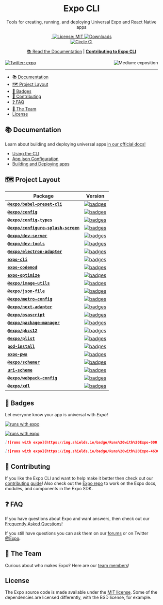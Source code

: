 <!-- Title -->
<h1 align="center">
Expo CLI
</h1>

<p align="center">Tools for creating, running, and deploying Universal Expo and React Native apps</p>

<p align="center">

  <a aria-label="Join our forums" href="https://forums.expo.io" target="_blank">
    <img alt="" src="https://img.shields.io/badge/Ask%20Questions%20-blue.svg?style=flat-square&logo=discourse&logoWidth=15&labelColor=000000&color=4630EB">
  </a>
  <a aria-label="Expo is free to use" href="https://github.com/expo/expo/blob/master/LICENSE" target="_blank">
    <img alt="License: MIT" src="https://img.shields.io/badge/License-MIT-success.svg?style=flat-square&color=33CC12" target="_blank" />
  </a>
<a aria-label="expo-cli downloads" href="http://www.npmtrends.com/expo-cli" target="_blank">
    <img alt="Downloads" src="https://img.shields.io/npm/dm/expo-cli.svg?style=flat-square&labelColor=gray&color=33CC12&label=Downloads" />
</a>
    <br>
    <a aria-label="Circle CI" href="https://circleci.com/gh/expo/expo-cli/tree/master">
    <img alt="Circle CI" src="https://flat.badgen.net/circleci/github/expo/expo-cli?label=Circle%20CI&labelColor=555555&icon=circleci">
  </a>

</p>

<p align="center">
  <a aria-label="expo documentation" href="https://docs.expo.io/workflow/expo-cli/">📚 Read the Documentation</a>
  |
  <a aria-label="contribute to expo cli" href="https://github.com/expo/expo-cli/blob/master/CONTRIBUTING.md"><b>Contributing to Expo CLI</b></a>
</p>

<p>
  <a aria-label="Follow @expo on Twitter" href="https://twitter.com/intent/follow?screen_name=expo" target="_blank">
    <img  alt="Twitter: expo" src="https://img.shields.io/twitter/follow/expo.svg?style=flat-square&label=Follow%20%40expo&logo=TWITTER&logoColor=FFFFFF&labelColor=00aced&logoWidth=15&color=lightgray" target="_blank" />
  </a>
  <a aria-label="Follow Expo on Medium" href="https://blog.expo.io">
    <img align="right" alt="Medium: exposition" src="https://img.shields.io/badge/Learn%20more%20on%20our%20blog-lightgray.svg?style=flat-square" target="_blank" />
  </a>
</p>

---

- [📚 Documentation](#-documentation)
- [🗺 Project Layout](#-project-layout)
- [🏅 Badges](#-badges)
- [👏 Contributing](#-contributing)
- [❓ FAQ](#-faq)
- [💙 The Team](#-the-team)
- [License](#license)

## 📚 Documentation

<p>Learn about building and deploying universal apps <a aria-label="expo documentation" href="https://docs.expo.io">in our official docs!</a></p>

- [Using the CLI](https://docs.expo.io/workflow/expo-cli/)
- [App.json Configuration](https://docs.expo.io/workflow/configuration/)
- [Building and Deploying apps](https://docs.expo.io/introduction/walkthrough/#building-and-deploying)

## 🗺 Project Layout

<!-- Begin auto-generation -->

| Package                                                                   | Version                                                                                                                                                             |
| ------------------------------------------------------------------------- | ------------------------------------------------------------------------------------------------------------------------------------------------------------------- |
| [**`@expo/babel-preset-cli`**](./packages/babel-preset-cli)               | [![badges](https://img.shields.io/npm/v/@expo/babel-preset-cli?color=32cd32&style=flat-square)](https://www.npmjs.com/package/@expo/babel-preset-cli)               |
| [**`@expo/config`**](./packages/config)                                   | [![badges](https://img.shields.io/npm/v/@expo/config?color=32cd32&style=flat-square)](https://www.npmjs.com/package/@expo/config)                                   |
| [**`@expo/config-types`**](./packages/config-types)                       | [![badges](https://img.shields.io/npm/v/@expo/config-types?color=32cd32&style=flat-square)](https://www.npmjs.com/package/@expo/config-types)                       |
| [**`@expo/configure-splash-screen`**](./unlinked-packages/configure-splash-screen) | [![badges](https://img.shields.io/npm/v/@expo/configure-splash-screen?color=32cd32&style=flat-square)](https://www.npmjs.com/package/@expo/configure-splash-screen) |
| [**`@expo/dev-server`**](./packages/dev-server)                           | [![badges](https://img.shields.io/npm/v/@expo/dev-server?color=32cd32&style=flat-square)](https://www.npmjs.com/package/@expo/dev-server)                           |
| [**`@expo/dev-tools`**](./packages/dev-tools)                             | [![badges](https://img.shields.io/npm/v/@expo/dev-tools?color=32cd32&style=flat-square)](https://www.npmjs.com/package/@expo/dev-tools)                             |
| [**`@expo/electron-adapter`**](./packages/electron-adapter)               | [![badges](https://img.shields.io/npm/v/@expo/electron-adapter?color=32cd32&style=flat-square)](https://www.npmjs.com/package/@expo/electron-adapter)               |
| [**`expo-cli`**](./packages/expo-cli)                                     | [![badges](https://img.shields.io/npm/v/expo-cli?color=32cd32&style=flat-square)](https://www.npmjs.com/package/expo-cli)                                           |
| [**`expo-codemod`**](./packages/expo-codemod)                             | [![badges](https://img.shields.io/npm/v/expo-codemod?color=32cd32&style=flat-square)](https://www.npmjs.com/package/expo-codemod)                                   |
| [**`expo-optimize`**](./packages/expo-optimize)                           | [![badges](https://img.shields.io/npm/v/expo-optimize?color=32cd32&style=flat-square)](https://www.npmjs.com/package/expo-optimize)                                 |
| [**`@expo/image-utils`**](./packages/image-utils)                         | [![badges](https://img.shields.io/npm/v/@expo/image-utils?color=32cd32&style=flat-square)](https://www.npmjs.com/package/@expo/image-utils)                         |
| [**`@expo/json-file`**](./packages/json-file)                             | [![badges](https://img.shields.io/npm/v/@expo/json-file?color=32cd32&style=flat-square)](https://www.npmjs.com/package/@expo/json-file)                             |
| [**`@expo/metro-config`**](./packages/metro-config)                       | [![badges](https://img.shields.io/npm/v/@expo/metro-config?color=32cd32&style=flat-square)](https://www.npmjs.com/package/@expo/metro-config)                       |
| [**`@expo/next-adapter`**](./packages/next-adapter)                       | [![badges](https://img.shields.io/npm/v/@expo/next-adapter?color=32cd32&style=flat-square)](https://www.npmjs.com/package/@expo/next-adapter)                       |
| [**`@expo/osascript`**](./packages/osascript)                             | [![badges](https://img.shields.io/npm/v/@expo/osascript?color=32cd32&style=flat-square)](https://www.npmjs.com/package/@expo/osascript)                             |
| [**`@expo/package-manager`**](./packages/package-manager)                 | [![badges](https://img.shields.io/npm/v/@expo/package-manager?color=32cd32&style=flat-square)](https://www.npmjs.com/package/@expo/package-manager)                 |
| [**`@expo/pkcs12`**](./packages/pkcs12)                                   | [![badges](https://img.shields.io/npm/v/@expo/pkcs12?color=32cd32&style=flat-square)](https://www.npmjs.com/package/@expo/pkcs12)                                   |
| [**`@expo/plist`**](./packages/plist)                                     | [![badges](https://img.shields.io/npm/v/@expo/plist?color=32cd32&style=flat-square)](https://www.npmjs.com/package/@expo/plist)                                     |
| [**`pod-install`**](./packages/pod-install)                               | [![badges](https://img.shields.io/npm/v/pod-install?color=32cd32&style=flat-square)](https://www.npmjs.com/package/pod-install)                                     |
| [**`expo-pwa`**](./packages/pwa)                                          | [![badges](https://img.shields.io/npm/v/expo-pwa?color=32cd32&style=flat-square)](https://www.npmjs.com/package/expo-pwa)                                           |
| [**`@expo/schemer`**](./packages/schemer)                                 | [![badges](https://img.shields.io/npm/v/@expo/schemer?color=32cd32&style=flat-square)](https://www.npmjs.com/package/@expo/schemer)                                 |
| [**`uri-scheme`**](./packages/uri-scheme)                                 | [![badges](https://img.shields.io/npm/v/uri-scheme?color=32cd32&style=flat-square)](https://www.npmjs.com/package/uri-scheme)                                       |
| [**`@expo/webpack-config`**](./packages/webpack-config)                   | [![badges](https://img.shields.io/npm/v/@expo/webpack-config?color=32cd32&style=flat-square)](https://www.npmjs.com/package/@expo/webpack-config)                   |
| [**`@expo/xdl`**](./packages/xdl)                                         | [![badges](https://img.shields.io/npm/v/@expo/xdl?color=32cd32&style=flat-square)](https://www.npmjs.com/package/@expo/xdl)                                         |

<!-- Generated with $ node scripts/build-packages-toc.js -->

## 🏅 Badges

Let everyone know your app is universal with _Expo_!
<br/>

[![runs with expo](https://img.shields.io/badge/Runs%20with%20Expo-000.svg?style=flat-square&logo=EXPO&labelColor=f3f3f3&logoColor=000)](https://expo.io/)

[![runs with expo](https://img.shields.io/badge/Runs%20with%20Expo-4630EB.svg?style=flat-square&logo=EXPO&labelColor=f3f3f3&logoColor=000)](https://expo.io/)

```md
[![runs with expo](https://img.shields.io/badge/Runs%20with%20Expo-000.svg?style=flat-square&logo=EXPO&labelColor=f3f3f3&logoColor=000)](https://expo.io/)

[![runs with expo](https://img.shields.io/badge/Runs%20with%20Expo-4630EB.svg?style=flat-square&logo=EXPO&labelColor=f3f3f3&logoColor=000)](https://expo.io/)
```

## 👏 Contributing

If you like the Expo CLI and want to help make it better then check out our [contributing guide](/CONTRIBUTING.md)! Also check out the [Expo repo](http://github.com/expo/expo) to work on the Expo docs, modules, and components in the Expo SDK.

## ❓ FAQ

If you have questions about Expo and want answers, then check out our [Frequently Asked Questions](https://docs.expo.io/introduction/faq/)!

If you still have questions you can ask them on our [forums](https://forums.expo.io) or on Twitter [@Expo](https://twitter.com/expo).

## 💙 The Team

Curious about who makes Expo? Here are our [team members](https://expo.io/about)!

## License

The Expo source code is made available under the [MIT license](LICENSE). Some of the dependencies are licensed differently, with the BSD license, for example.
